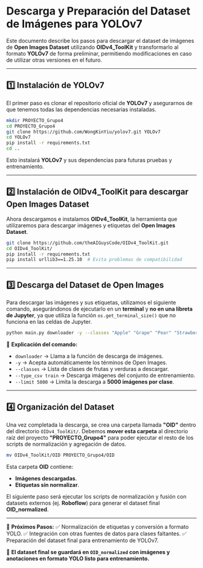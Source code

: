 # **Descarga y Preparación del Dataset de Imágenes para YOLOv7**

Este documento describe los pasos para descargar el dataset de imágenes de **Open Images Dataset** utilizando **OIDv4_ToolKit** y transformarlo al formato **YOLOv7** de forma preliminar, permitiendo modificaciones en caso de utilizar otras versiones en el futuro.

---

## **1️⃣ Instalación de YOLOv7**
El primer paso es clonar el repositorio oficial de **YOLOv7** y asegurarnos de que tenemos todas las dependencias necesarias instaladas.

```bash
mkdir PROYECTO_Grupo4
cd PROYECTO_Grupo4
git clone https://github.com/WongKinYiu/yolov7.git YOLOv7
cd YOLOv7
pip install -r requirements.txt
cd ..
```
Esto instalará **YOLOv7** y sus dependencias para futuras pruebas y entrenamiento.

---

## **2️⃣ Instalación de OIDv4_ToolKit para descargar Open Images Dataset**
Ahora descargamos e instalamos **OIDv4_ToolKit**, la herramienta que utilizaremos para descargar imágenes y etiquetas del **Open Images Dataset**.

```bash
git clone https://github.com/theAIGuysCode/OIDv4_ToolKit.git
cd OIDv4_ToolKit/
pip install -r requirements.txt
pip install urllib3==1.25.10  # Evita problemas de compatibilidad
```

---

## **3️⃣ Descarga del Dataset de Open Images**

Para descargar las imágenes y sus etiquetas, utilizamos el siguiente comando, asegurándonos de ejecutarlo en un **terminal** y **no en una libreta de Jupyter**, ya que utiliza la función `os.get_terminal_size()` que no funciona en las celdas de Jupyter.

```bash
python main.py downloader -y --classes "Apple" "Grape" "Pear" "Strawberry" "Tomato" "Lemon" "Banana" "Orange" "Peach" "Mango" "Pineapple" "Grapefruit" "Pomegranate" "Watermelon" "Cantaloupe" "Cucumber" "Radish" "Artichoke" "Potato" "Asparagus" "Pumpkin" "Zucchini" "Cabbage" "Carrot" "Broccoli" --type_csv train --limit 5000
```

📌 **Explicación del comando:**
- `downloader` → Llama a la función de descarga de imágenes.
- `-y` → Acepta automáticamente los términos de Open Images.
- `--classes` → Lista de clases de frutas y verduras a descargar.
- `--type_csv train` → Descarga imágenes del conjunto de entrenamiento.
- `--limit 5000` → Limita la descarga a **5000 imágenes por clase**.

---

## **4️⃣ Organización del Dataset**

Una vez completada la descarga, se crea una carpeta llamada **"OID"** dentro del directorio `OIDv4_ToolKit/`. Debemos **mover esta carpeta** al directorio raíz del proyecto **"PROYECTO_Grupo4"** para poder ejecutar el resto de los scripts de normalización y agregación de datos.

```bash
mv OIDv4_ToolKit/OID PROYECTO_Grupo4/OID
```

Esta carpeta **OID** contiene:
- **Imágenes descargadas**.
- **Etiquetas sin normalizar**.

El siguiente paso será ejecutar los scripts de normalización y fusión con datasets externos (ej. **Roboflow**) para generar el dataset final **OID_normalized**.

---

📌 **Próximos Pasos:**
✅ Normalización de etiquetas y conversión a formato YOLO.
✅ Integración con otras fuentes de datos para clases faltantes.
✅ Preparación del dataset final para entrenamiento de YOLOv7.

🚀 **El dataset final se guardará en `OID_normalized` con imágenes y anotaciones en formato YOLO listo para entrenamiento.**

